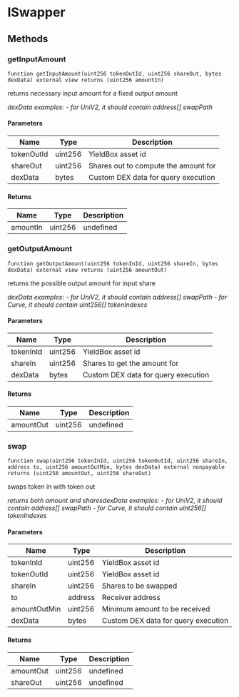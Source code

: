 # ISwapper









## Methods

### getInputAmount

```solidity
function getInputAmount(uint256 tokenOutId, uint256 shareOut, bytes dexData) external view returns (uint256 amountIn)
```

returns necessary input amount for a fixed output amount

*dexData examples:     - for UniV2, it should contain address[] swapPath*

#### Parameters

| Name | Type | Description |
|---|---|---|
| tokenOutId | uint256 | YieldBox asset id |
| shareOut | uint256 | Shares out to compute the amount for |
| dexData | bytes | Custom DEX data for query execution |

#### Returns

| Name | Type | Description |
|---|---|---|
| amountIn | uint256 | undefined |

### getOutputAmount

```solidity
function getOutputAmount(uint256 tokenInId, uint256 shareIn, bytes dexData) external view returns (uint256 amountOut)
```

returns the possible output amount for input share

*dexData examples:     - for UniV2, it should contain address[] swapPath     - for Curve, it should contain uint256[] tokenIndexes*

#### Parameters

| Name | Type | Description |
|---|---|---|
| tokenInId | uint256 | YieldBox asset id |
| shareIn | uint256 | Shares to get the amount for |
| dexData | bytes | Custom DEX data for query execution |

#### Returns

| Name | Type | Description |
|---|---|---|
| amountOut | uint256 | undefined |

### swap

```solidity
function swap(uint256 tokenInId, uint256 tokenOutId, uint256 shareIn, address to, uint256 amountOutMin, bytes dexData) external nonpayable returns (uint256 amountOut, uint256 shareOut)
```

swaps token in with token out

*returns both amount and sharesdexData examples:     - for UniV2, it should contain address[] swapPath     - for Curve, it should contain uint256[] tokenIndexes*

#### Parameters

| Name | Type | Description |
|---|---|---|
| tokenInId | uint256 | YieldBox asset id |
| tokenOutId | uint256 | YieldBox asset id |
| shareIn | uint256 | Shares to be swapped |
| to | address | Receiver address |
| amountOutMin | uint256 | Minimum amount to be received |
| dexData | bytes | Custom DEX data for query execution |

#### Returns

| Name | Type | Description |
|---|---|---|
| amountOut | uint256 | undefined |
| shareOut | uint256 | undefined |




